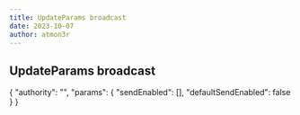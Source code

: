 ```yaml
---
title: UpdateParams broadcast
date: 2023-10-07
author: atmon3r
---
```


## UpdateParams broadcast

{
  "authority": "",
  "params": {
    "sendEnabled": [],
    "defaultSendEnabled": false
  }
}

